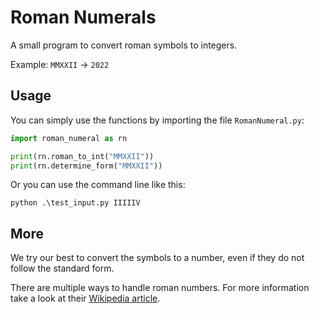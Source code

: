 # Roman Numerals

A small program to convert roman symbols to integers.

Example: `MMXXII` → `2022`

## Usage

You can simply use the functions by importing the file `RomanNumeral.py`:

```python
import roman_numeral as rn

print(rn.roman_to_int("MMXXII"))
print(rn.determine_form("MMXXII"))
```

Or you can use the command line like this:

```console
python .\test_input.py IIIIIV
```

## More

We try our best to convert the symbols to a number, even if they do not follow the standard form.

There are multiple ways to handle roman numbers. For more information take a look at their [Wikipedia article](https://en.wikipedia.org/wiki/Roman_numerals).
